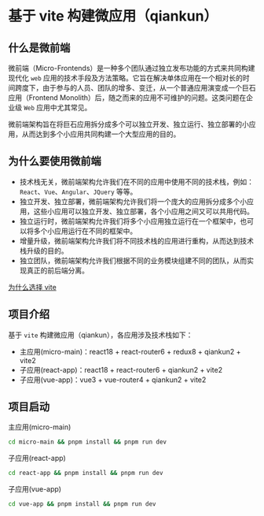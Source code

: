 # 基于 vite 构建微应用（qiankun）

## 什么是微前端

微前端（Micro-Frontends）是一种多个团队通过独立发布功能的方式来共同构建现代化 `web` 应用的技术手段及方法策略。它旨在解决单体应用在一个相对长的时间跨度下，由于参与的人员、团队的增多、变迁，从一个普通应用演变成一个巨石应用（Frontend Monolith）后，随之而来的应用不可维护的问题。这类问题在企业级 `Web` 应用中尤其常见。

微前端架构旨在将巨石应用拆分成多个可以独立开发、独立运行、独立部署的小应用，从而达到多个小应用共同构建一个大型应用的目的。

## 为什么要使用微前端

- 技术栈无关，微前端架构允许我们在不同的应用中使用不同的技术栈，例如：`React`、`Vue`、`Angular`、`JQuery` 等等。
- 独立开发、独立部署，微前端架构允许我们将一个庞大的应用拆分成多个小应用，这些小应用可以独立开发、独立部署，各个小应用之间又可以共用代码。
- 独立运行时，微前端架构允许我们将多个小应用独立运行在一个框架中，也可以将多个小应用运行在不同的框架中。
- 增量升级，微前端架构允许我们将不同技术栈的应用进行重构，从而达到技术栈升级的目的。
- 独立团队，微前端架构允许我们根据不同的业务模块组建不同的团队，从而实现真正的前后端分离。

[为什么选择 vite](https://cn.vitejs.dev/guide/why.html)

## 项目介绍

基于 `vite` 构建微应用（qiankun），各应用涉及技术栈如下：

- 主应用(micro-main)：react18 + react-router6 + redux8 + qiankun2 + vite2
- 子应用(react-app)：react18 + react-router6 + qiankun2 + vite2
- 子应用(vue-app)：vue3 + vue-router4 + qiankun2 + vite2

## 项目启动

主应用(micro-main)

```zsh
cd micro-main && pnpm install && pnpm run dev
```

子应用(react-app)

```zsh
cd react-app && pnpm install && pnpm run dev
```

子应用(vue-app)

```zsh
cd vue-app && pnpm install && pnpm run dev
```
